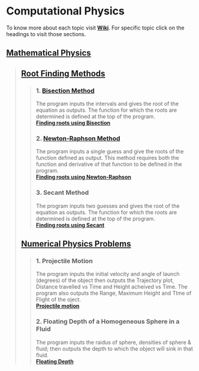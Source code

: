 # Computational Physics

To know more about each topic visit **[Wiki](https://github.com/Ashwin2583/Computational-Physics/wiki)**. For specific topic click on the headings to visit those sections.
## **[Mathematical Physics](Mathematical-Physics/)**

> ## [Root Finding Methods](Mathematical-Physics/Root-Finding-Algorithm/)
>> ### 1. [Bisection Method](https://github.com/Ashwin2583/Computational-Physics/wiki/Bisection-Method)
>> The program inputs the intervals and gives the root of the equation as outputs. The function for which the roots are determined is defined at the top of the program. <br>
>> **[Finding roots using Bisection](https://github.com/Ashwin2583/Computational-Physics/blob/master/Mathematical-Physics/Root-Finding-Algorithm/bisection.py)**
>>
>> ### 2. [Newton-Raphson Method](https://github.com/Ashwin2583/Computational-Physics/wiki/Newton%E2%80%90Raphson-Method)
>> The program inputs a single guess and give the roots of the function defined as output. This method requires both the function and derivative of that function to be defined in the program. <br>
>> **[Finding roots using Newton-Raphson](https://github.com/Ashwin2583/Computational-Physics/blob/master/Mathematical-Physics/Root-Finding-Algorithm/newton.py)** 
>>
>> ### 3. Secant Method
>> The program inputs two guesses and gives the root of the equation as outputs. The function for which the roots are determined is defined at the top of the program. <br>
>> **[Finding roots using Secant](https://github.com/Ashwin2583/Computational-Physics/blob/master/Mathematical-Physics/Root-Finding-Algorithm/secant.py)**
>>
>
> ## [Numerical Physics Problems](Mathematical-Physics/Numerical-Physics-Problem/)
>> ### 1. Projectile Motion
>> The program inputs the initial velocity and angle of launch (degrees) of the object then outputs the Trajectory plot, Distance travelled vs Time and Height acheived vs Time. The program also outputs the Range, Maximum Height and TIme of Flight of the oject. <br>
>> **[Projectile motion](https://github.com/Ashwin2583/Computational-Physics/blob/master/Mathematical-Physics/Numerical-Physics-Problem/Projectile_motion_code.py)**
>>
>> ### 2. Floating Depth of a Homogeneous Sphere in a Fluid
>> The program inputs the raidus of sphere, densities of sphere & fluid; then outputs the depth to which the object will sink in that fluid. <br>
>> **[Floating Depth](https://github.com/Ashwin2583/Computational-Physics/blob/master/Mathematical-Physics/Numerical-Physics-Problem/Dept_of_sphere.py)**


